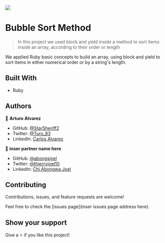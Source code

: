 ![](https://img.shields.io/badge/Microverse-blueviolet)

# Bubble Sort Method

> In this project we used block and yield inside a method to sort items inside an array, according to their order or length 

We applied Ruby basic concepts to build an array, using block and yield to sort items in either numerical order or by a string's length.

## Built With

- Ruby

## Authors

👤 **Arturo Alvarez**

- GitHub: [@StarSheriff2](https://github.com/StarSheriff2)
- Twitter: [@Turo_83](https://twitter.com/Turo_83)
- LinkedIn: [Carlos Alvarez](https://www.linkedin.com/in/carlosalvarezveroy/)

👤 **inser partner name here**

- GitHub: [@abongsjoel](https://github.com/abongsjoel)
- Twitter: [@thierryjoel10](https://twitter.com/ThierryJoel10)
- LinkedIn: [Chi Abongwa Joel](https://www.linkedin.com/in/chi-abongwa-joel-b4285a97/)

## Contributing

Contributions, issues, and feature requests are welcome!

Feel free to check the [issues page](inser issues page address here).

## Show your support

Give a ⭐️ if you like this project!
